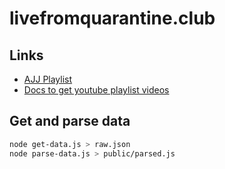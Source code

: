# livefromquarantine.club

## Links

- [AJJ Playlist](https://www.youtube.com/playlist?list=PLRSI_QNxGZ2lZP141po9tLGpLqM6ciuP1)
- [Docs to get youtube playlist videos](https://developers.google.com/youtube/v3/docs/playlistItems/list)

## Get and parse data

```sh
node get-data.js > raw.json
node parse-data.js > public/parsed.js
```
